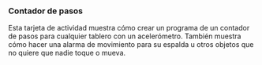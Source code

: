 ### Contador de pasos

Esta tarjeta de actividad muestra cómo crear un programa de un contador de pasos para cualquier
tablero con un acelerómetro. También muestra cómo hacer una alarma de movimiento para
su espalda u otros objetos que no quiere que nadie toque o mueva.
